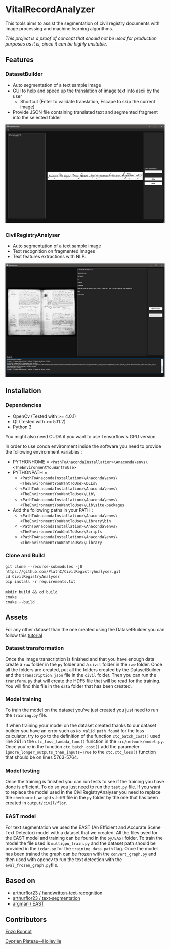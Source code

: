 # VitalRecordAnalyzer

This tools aims to assist the segmentation of civil registry documents with image processing and machine learning
algorithms.

*This project is a proof of concept that should not be used for production purposes as it is, since it can be highly unstable.*

## Features

### DatasetBuilder

- Auto segmentation of a text sample image
- GUI to help and speed up the translation of image text into ascii by the user
  -  Shortcut (Enter to validate translation, Escape to skip the current image)
- Provide JSON file containing translated text and segmented fragment into the selected folder

![DatasetBuilder](images/scDatasetBuilder.png)

### CivilRegistryAnalyser

- Auto segmentation of a text sample image
- Text recognition on fragmented images
- Text features extractions with NLP.

![CivilRegistryAnalyzer](images/scCivilRegistryAnalyzer.png)
   
## Installation

### Dependencies

- OpenCv (Tested with >= 4.0.1)
- Qt (Tested with >= 5.11.2)
- Python 3 

You might also need CUDA if you want to use Tensorflow's GPU version.

In order to use conda environment inside the software you need to provide the following environment variables :

- PYTHONHOME = `<PathToAnacondaInstallation>\Anaconda\envs\<TheEnvironmentYouWantToUse>`
- PYTHONPATH = 
    - `<PathToAnacondaInstallation>\Anaconda\envs\<TheEnvironmentYouWantToUse>\DLLs\`
    - `<PathToAnacondaInstallation>\Anaconda\envs\<TheEnvironmentYouWantToUse>\Lib\`
    - `<PathToAnacondaInstallation>\Anaconda\envs\<TheEnvironmentYouWantToUse>\Lib\site-packages`
- Add the following paths in your PATH :
    - `<PathToAnacondaInstallation>\Anaconda\envs\<TheEnvironmentYouWantToUse>\Library\bin`
    - `<PathToAnacondaInstallation>\Anaconda\envs\<TheEnvironmentYouWantToUse>\Scripts`
    - `<PathToAnacondaInstallation>\Anaconda\envs\<TheEnvironmentYouWantToUse>\Library`

### Clone and  Build

```
git clone --recurse-submodules -j8 https://github.com/PlathC/CivilRegistryAnalyser.git
cd CivilRegistryAnalyser
pip install -r requirements.txt

mkdir build && cd build
cmake ..
cmake --build .
```

## Assets

For any other dataset than the one created using the DatasetBuilder you can follow this [tutorial](https://github.com/arthurflor23/handwritten-text-recognition/blob/master/src/tutorial.ipynb) 

### Dataset transformation

Once the image transcription is finished and that you have enough data create a `raw` folder in the `py` folder and a `civil` folder in the `raw` folder. Once all the folders are 
created, put all the folders created by the DatasetBuilder and the `transcription.json` file in the `civil` folder. Then you can run the `transform.py` that will create the HDF5 file 
that will be read for the training. You will find this file in the `data` folder that has been created.

### Model training

To train the model on the dataset you've just created you just need to run the `training.py` file.

If when training your model on the dataset created thanks to our dataset builder you have an error such as `No valid path found` for the loss calculator, try to go to the definition of the 
function `ctc_batch_cost()` used line 261 in the `ctc_loss_lambda_func()` function in the `src/network/model.py`. Once you're in the function `ctc_batch_cost()` add the parameter `ignore_longer_outputs_than_inputs=True`
to the `ctc.ctc_loss()` function that should be on lines 5763-5764.

### Model testing

Once the training is finished you can run tests to see if the training you have done is efficient. To do so you just need to run the `test.py` file. If you want to replace the
model used in the CivilRegistryAnalyser you need to replace the `checkpoint_weights.hdf5` file in the `py` folder by the one that has been created in `output/civil/flor`. 

### EAST model

For text segmentation we used the EAST (An Efficient and Accurate Scene Text Detector) model with a dataset that we created. All the files used for the EAST model and training can be found in the `py/EAST` folder. To train the model the file used is `multigpu_train.py` and the dataset path should be provided in the `icdar.py` for the `training_data_path` flag. Once the model has been trained the graph can be frozen with the `convert_graph.py` and then used with opencv to run the text detection with the `eval_frozen_graph.py`file.

## Based on

- [arthurflor23 / handwritten-text-recognition](https://github.com/arthurflor23/handwritten-text-recognition)
- [arthurflor23 / text-segmentation](https://github.com/arthurflor23/text-segmentation)
- [argman / EAST](https://github.com/argman/EAST)

## Contributors

[Enzo Bonnot](https://github.com/enzo-bonnot)

[Cyprien Plateau--Holleville](https://github.com/PlathC)
